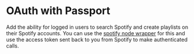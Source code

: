 # OAuth with Passport

Add the ability for logged in users to search Spotify and create playlists on their Spotify accounts. You can use the [spotify node wrapper](https://github.com/thelinmichael/spotify-web-api-node) for this and use the access token sent back to you from Spotify to make authenticated calls.
